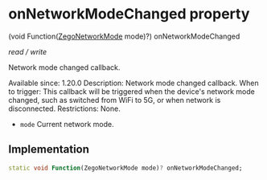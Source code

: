 


# onNetworkModeChanged property







(void Function([ZegoNetworkMode](../../zego_uikit_prebuilt_live_audio_room/ZegoNetworkMode.md) mode)?) onNetworkModeChanged
  
_<span class="feature">read / write</span>_



<p>Network mode changed callback.</p>
<p>Available since: 1.20.0
Description: Network mode changed callback.
When to trigger: This callback will be triggered when the device's network mode changed, such as switched from WiFi to 5G, or when network is disconnected.
Restrictions: None.</p>
<ul>
<li><code>mode</code> Current network mode.</li>
</ul>



## Implementation

```dart
static void Function(ZegoNetworkMode mode)? onNetworkModeChanged;
```








